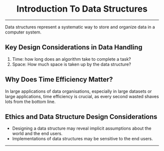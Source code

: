 <h1 style="text-align:center;">Introduction To Data Structures</h1>

---

Data structures represent a systematic way to store and organize data in a computer system.


## Key Design Considerations in Data Handling

1. Time: how long does an algorithm take to complete a task?
2. Space: How much space is taken up by the data structure?

## Why Does Time Efficiency Matter?

In large applications of data organisations, especially in large datasets or large applications, time efficiency is crucial, as every second wasted shaves lots from the bottom line.

## Ethics and Data Structure Design Considerations

- Designing a data structure may reveal implicit assumptions about the world and the end users.
- Implementations of data structures may be sensitive to the end users.

---
